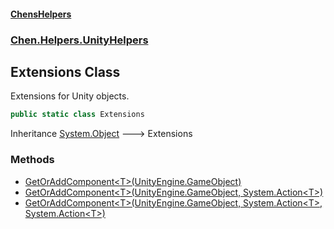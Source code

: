 #### [ChensHelpers](./index.md 'index')
### [Chen.Helpers.UnityHelpers](./Chen-Helpers-UnityHelpers.md 'Chen.Helpers.UnityHelpers')
## Extensions Class
Extensions for Unity objects.  
```csharp
public static class Extensions
```
Inheritance [System.Object](https://docs.microsoft.com/en-us/dotnet/api/System.Object 'System.Object') &#129106; Extensions  
### Methods
- [GetOrAddComponent&lt;T&gt;(UnityEngine.GameObject)](./Chen-Helpers-UnityHelpers-Extensions-GetOrAddComponent-T-(UnityEngine-GameObject).md 'Chen.Helpers.UnityHelpers.Extensions.GetOrAddComponent&lt;T&gt;(UnityEngine.GameObject)')
- [GetOrAddComponent&lt;T&gt;(UnityEngine.GameObject, System.Action&lt;T&gt;)](./Chen-Helpers-UnityHelpers-Extensions-GetOrAddComponent-T-(UnityEngine-GameObject_System-Action-T-).md 'Chen.Helpers.UnityHelpers.Extensions.GetOrAddComponent&lt;T&gt;(UnityEngine.GameObject, System.Action&lt;T&gt;)')
- [GetOrAddComponent&lt;T&gt;(UnityEngine.GameObject, System.Action&lt;T&gt;, System.Action&lt;T&gt;)](./Chen-Helpers-UnityHelpers-Extensions-GetOrAddComponent-T-(UnityEngine-GameObject_System-Action-T-_System-Action-T-).md 'Chen.Helpers.UnityHelpers.Extensions.GetOrAddComponent&lt;T&gt;(UnityEngine.GameObject, System.Action&lt;T&gt;, System.Action&lt;T&gt;)')
